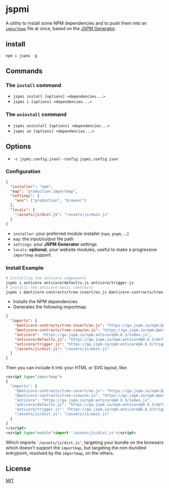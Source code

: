 # jspmi

A utility to install some NPM dependencies and to push them into an
[`importmap`](https://github.com/WICG/import-maps) file at once,
based on the [JSPM Generator](https://www.npmjs.com/package/@jspm/generator).

## install

`npm i jspmi -g`

## Commands

### The `install` command

 * `jspmi install [options] <dependencies...>`
 * `jspmi i [options] <dependencies...>`

### The `uninstall` command

 * `jspmi uninstall [options] <dependencies...>`
 * `jspmi un [options] <dependencies...>`

## Options

 * `-c jspmi.config.json`/`--config jspmi.config.json`

### Configuration

```json
{
  "installer": "npm",
  "map": "production.importmap",
  "settings": {
    "env": ["production", "browser"]
  },
  "locals": {
    "/assets/js/dist.js": "/assets/js/main.js"
  }
}
```
 * `installer`: your preferred module installer (`npm`, `pnpm`, ...)
 * `map`: the input/output file path
 * `settings`: your **JSPM Generator** settings
 * `locals`: **optional**, your website modules, useful to make a progressive `importmap` support.

### Install Example

```sh
# Installing the anticore components
jspmi i anticore anticore/defaults.js anticore/trigger.js
# Installs the anticore basic contracts
jspmi i @anticore-contracts/tree-insert/on.js @anticore-contracts/tree-view/on.js
```
 * Installs the NPM dependencies
 * Generates the following importmap

```json
{
  "imports": {
    "@anticore-contracts/tree-insert/on.js": "https://ga.jspm.io/npm:@anticore-contracts/tree-insert@2.0.5/on.js",
    "@anticore-contracts/tree-view/on.js": "https://ga.jspm.io/npm:@anticore-contracts/tree-view@1.0.5/on.js",
    "anticore": "https://ga.jspm.io/npm:anticore@4.6.3/index.js",
    "anticore/defaults.js": "https://ga.jspm.io/npm:anticore@4.6.3/defaults.js",
    "anticore/trigger.js": "https://ga.jspm.io/npm:anticore@4.6.3/trigger.js",
    "/assets/js/dist.js": "/assets/js/main.js"
  }
}
```

Then you can include it into your HTML or SVG layout, like:
```html
<script type="importmap">
{
  "imports": {
    "@anticore-contracts/tree-insert/on.js": "https://ga.jspm.io/npm:@anticore-contracts/tree-insert@2.0.5/on.js",
    "@anticore-contracts/tree-view/on.js": "https://ga.jspm.io/npm:@anticore-contracts/tree-view@1.0.5/on.js",
    "anticore": "https://ga.jspm.io/npm:anticore@4.6.3/index.js",
    "anticore/defaults.js": "https://ga.jspm.io/npm:anticore@4.6.3/defaults.js",
    "anticore/trigger.js": "https://ga.jspm.io/npm:anticore@4.6.3/trigger.js",
    "/assets/js/dist.js": "/assets/js/main.js"
  }
}
</script>
<script type="module">import '/assets/js/dist.js'</script>
```
Which imports `'/assets/js/dist.js'`, targeting your bundle on the browsers which doesn't support the `importmap`,
but targeting the non-bundled entrypoint, resolved by the `importmap`, on the others.

## License

[MIT](./license.md)
